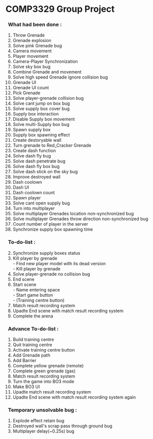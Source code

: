 # COMP3329 Group Project
### &nbsp;&nbsp;What had been done :
1. Throw Grenade 
3. Grenade explosion
4. Solve pink Grenade bug
5. Camera movement
6. Player movement
7. Camera-Player Synchronization
8. Solve sky box bug 
9. Combine Grenade and movement
10. Solve high speed Grenade ignore collision bug
11. Grenade UI
12. Grenade UI count
13. Pick Grenade
14. Solve player-grenade collision bug
15. Solve cant jump on box bug
16. Solve supply box cover bug 
17. Supply box interaction
18. Disable Supply box movement
19. Solve multi-Supply box bug
20. Spawn supply box
21. Supply box spawning effect
22. Create destoryable wall
23. Turn grenade to Red_Cracker Grenade
24. Create dash function
25. Solve dash fly bug
26. Solve dash penetrate bug
27. Solve dash fly box bug
28. Solve dash stick on the sky bug
29. Improve destroyed wall
30. Dash coolown
31. Dash UI
32. Dash coolown count
33. Spawn player
34. Solve cant open supply bug
35. Turn into multiplayer
37. Solve multiplayer Grenades location non-synchronized bug 
38. Solve multiplayer Grenades throw direction non-synchronized bug 
39. Count number of player in the server 
40. Synchronize supply box spawning time
### &nbsp;&nbsp;To-do-list :
2. Synchronize supply boxes status
3. Kill player by grenade
<br /> - Find new player model with its dead version 
<br /> - Kill player by grenade
4. Solve player-grenade no collision bug
5. End scene
6. Start scene 
<br /> - Name entering space
<br /> - Start game button
<br /> - (Training centre button)
7. Match result recording system 
8. Upadte End scene with match result recording system 
9. Complete the arena
### &nbsp;&nbsp;Advance To-do-list :
1. Build training centre
2. Quit training centre
3. Activate training centre button 
4. Add Grenade path 
5. Add Barrier
6. Complete yellow grenade (remote)
7. Complete green grenade (gas)
8. Match result recording system 
9. Turn the game into BO3 mode
10. Make BO3 UI
11. Upadte match result recording system
12. Upadte End scene with match result recording system again 
### &nbsp;&nbsp;Temporary unsolvable bug :
1. Explode effect retain bug
2. Destroyed wall's scrap pass through ground bug 
3. Multiplayer delay(~0.25s) bug
